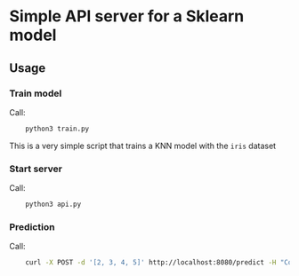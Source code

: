 # Simple API server for a Sklearn model

## Usage

### Train model

Call:

```sh
    python3 train.py
```

This is a very simple script that trains a KNN model with the `iris` dataset

### Start server

Call:

```sh 
    python3 api.py
```

### Prediction

Call:

```sh
    curl -X POST -d '[2, 3, 4, 5]' http://localhost:8080/predict -H "Content-Type: application/json"
```